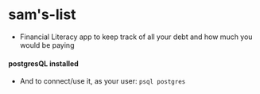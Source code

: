 # sam's-list

- Financial Literacy app to keep track of all your debt and how much you would be paying

#### postgresQL installed

- And to connect/use it, as your user: `psql postgres`
